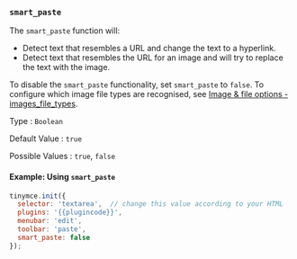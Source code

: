 ### `smart_paste`

The `smart_paste` function will:

- Detect text that resembles a URL and change the text to a hyperlink.
- Detect text that resembles the URL for an image and will try to replace the text with the image.

To disable the `smart_paste` functionality, set `smart_paste` to `false`. To configure which image file types are recognised, see [Image & file options - images_file_types]({{site.baseurl}}/content/file-image-upload/#images_file_types).

Type
: `Boolean`

Default Value
: `true`

Possible Values
: `true`, `false`

#### Example: Using `smart_paste`

```js
tinymce.init({
  selector: 'textarea',  // change this value according to your HTML
  plugins: '{{plugincode}}',
  menubar: 'edit',
  toolbar: 'paste',
  smart_paste: false
});
```
